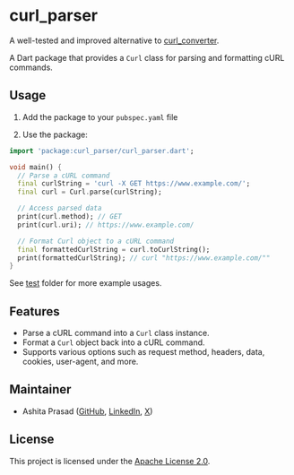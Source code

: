 # curl_parser

A well-tested and improved alternative to [curl_converter](https://pub.dev/packages/curl_converter).

A Dart package that provides a `Curl` class for parsing and formatting cURL commands.

## Usage

1. Add the package to your `pubspec.yaml` file

2. Use the package:

```dart
import 'package:curl_parser/curl_parser.dart';

void main() {
  // Parse a cURL command
  final curlString = 'curl -X GET https://www.example.com/';
  final curl = Curl.parse(curlString);

  // Access parsed data
  print(curl.method); // GET
  print(curl.uri); // https://www.example.com/

  // Format Curl object to a cURL command
  final formattedCurlString = curl.toCurlString();
  print(formattedCurlString); // curl "https://www.example.com/""
}
```

See [test](https://github.com/foss42/curl_converter/tree/main/test) folder for more example usages.

## Features

- Parse a cURL command into a `Curl` class instance.
- Format a `Curl` object back into a cURL command.
- Supports various options such as request method, headers, data, cookies, user-agent, and more.

## Maintainer

- Ashita Prasad ([GitHub](https://github.com/ashitaprasad), [LinkedIn](https://www.linkedin.com/in/ashitaprasad/), [X](https://x.com/ashitaprasad))

## License

This project is licensed under the [Apache License 2.0](https://github.com/foss42/apidash/blob/main/packages/curl_parser/LICENSE).
